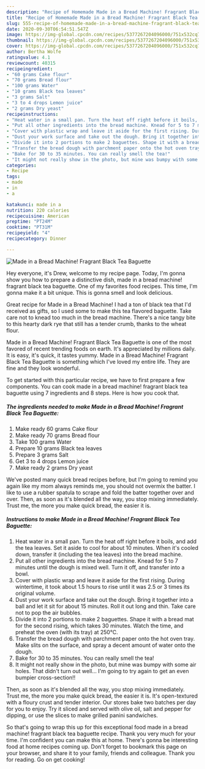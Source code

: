 ```yaml
---
description: "Recipe of Homemade Made in a Bread Machine! Fragrant Black Tea Baguette"
title: "Recipe of Homemade Made in a Bread Machine! Fragrant Black Tea Baguette"
slug: 555-recipe-of-homemade-made-in-a-bread-machine-fragrant-black-tea-baguette
date: 2020-09-30T06:54:51.547Z
image: https://img-global.cpcdn.com/recipes/5377267204096000/751x532cq70/made-in-a-bread-machine-fragrant-black-tea-baguette-recipe-main-photo.jpg
thumbnail: https://img-global.cpcdn.com/recipes/5377267204096000/751x532cq70/made-in-a-bread-machine-fragrant-black-tea-baguette-recipe-main-photo.jpg
cover: https://img-global.cpcdn.com/recipes/5377267204096000/751x532cq70/made-in-a-bread-machine-fragrant-black-tea-baguette-recipe-main-photo.jpg
author: Bertha Wolfe
ratingvalue: 4.1
reviewcount: 40315
recipeingredient:
- "60 grams Cake flour"
- "70 grams Bread flour"
- "100 grams Water"
- "10 grams Black tea leaves"
- "3 grams Salt"
- "3 to 4 drops Lemon juice"
- "2 grams Dry yeast"
recipeinstructions:
- "Heat water in a small pan. Turn the heat off right before it boils, and add the tea leaves. Set it aside to cool for about 10 minutes. When it&#39;s cooled down, transfer it (including the tea leaves) into the bread machine."
- "Put all other ingredients into the bread machine. Knead for 5 to 7 minutes until the dough is mixed well. Turn it off, and transfer into a bowl."
- "Cover with plastic wrap and leave it aside for the first rising. During wintertime, it took about 1.5 hours to rise until it was 2.5 or 3 times its original volume."
- "Dust your work surface and take out the dough. Bring it together into a ball and let it sit for about 15 minutes. Roll it out long and thin. Take care not to pop the air bubbles."
- "Divide it into 2 portions to make 2 baguettes. Shape it with a bread mat for the second rising, which takes 30 minutes. Watch the time, and preheat the oven (with its tray) at 250℃."
- "Transfer the bread dough with parchment paper onto the hot oven tray. Make slits on the surface, and spray a decent amount of water onto the dough."
- "Bake for 30 to 35 minutes. You can really smell the tea!"
- "It might not really show in the photo, but mine was bumpy with some air holes. That didn&#39;t turn out well... I&#39;m going to try again to get an even bumpier cross-section!!"
categories:
- Recipe
tags:
- made
- in
- a

katakunci: made in a 
nutrition: 220 calories
recipecuisine: American
preptime: "PT24M"
cooktime: "PT31M"
recipeyield: "4"
recipecategory: Dinner

---
```



![Made in a Bread Machine! Fragrant Black Tea Baguette](https://img-global.cpcdn.com/recipes/5377267204096000/751x532cq70/made-in-a-bread-machine-fragrant-black-tea-baguette-recipe-main-photo.jpg)

Hey everyone, it's Drew, welcome to my recipe page. Today, I'm gonna show you how to prepare a distinctive dish, made in a bread machine! fragrant black tea baguette. One of my favorites food recipes. This time, I'm gonna make it a bit unique. This is gonna smell and look delicious.

Great recipe for Made in a Bread Machine! I had a ton of black tea that I&#39;d received as gifts, so I used some to make this tea flavored baguette. Take care not to knead too much in the bread machine. There&#39;s a nice tangy bite to this hearty dark rye that still has a tender crumb, thanks to the wheat flour.

Made in a Bread Machine! Fragrant Black Tea Baguette is one of the most favored of recent trending foods on earth. It's appreciated by millions daily. It is easy, it's quick, it tastes yummy. Made in a Bread Machine! Fragrant Black Tea Baguette is something which I've loved my entire life. They are fine and they look wonderful.


To get started with this particular recipe, we have to first prepare a few components. You can cook made in a bread machine! fragrant black tea baguette using 7 ingredients and 8 steps. Here is how you cook that.

<!--inarticleads1-->

##### The ingredients needed to make Made in a Bread Machine! Fragrant Black Tea Baguette:

1. Make ready 60 grams Cake flour
1. Make ready 70 grams Bread flour
1. Take 100 grams Water
1. Prepare 10 grams Black tea leaves
1. Prepare 3 grams Salt
1. Get 3 to 4 drops Lemon juice
1. Make ready 2 grams Dry yeast


We&#39;ve posted many quick bread recipes before, but I&#39;m going to remind you again like my mom always reminds me, you should not overmix the batter. I like to use a rubber spatula to scrape and fold the batter together over and over. Then, as soon as it&#39;s blended all the way, you stop mixing immediately. Trust me, the more you make quick bread, the easier it is. 

<!--inarticleads2-->

##### Instructions to make Made in a Bread Machine! Fragrant Black Tea Baguette:

1. Heat water in a small pan. Turn the heat off right before it boils, and add the tea leaves. Set it aside to cool for about 10 minutes. When it&#39;s cooled down, transfer it (including the tea leaves) into the bread machine.
1. Put all other ingredients into the bread machine. Knead for 5 to 7 minutes until the dough is mixed well. Turn it off, and transfer into a bowl.
1. Cover with plastic wrap and leave it aside for the first rising. During wintertime, it took about 1.5 hours to rise until it was 2.5 or 3 times its original volume.
1. Dust your work surface and take out the dough. Bring it together into a ball and let it sit for about 15 minutes. Roll it out long and thin. Take care not to pop the air bubbles.
1. Divide it into 2 portions to make 2 baguettes. Shape it with a bread mat for the second rising, which takes 30 minutes. Watch the time, and preheat the oven (with its tray) at 250℃.
1. Transfer the bread dough with parchment paper onto the hot oven tray. Make slits on the surface, and spray a decent amount of water onto the dough.
1. Bake for 30 to 35 minutes. You can really smell the tea!
1. It might not really show in the photo, but mine was bumpy with some air holes. That didn&#39;t turn out well... I&#39;m going to try again to get an even bumpier cross-section!!


Then, as soon as it&#39;s blended all the way, you stop mixing immediately. Trust me, the more you make quick bread, the easier it is. It&#39;s open-textured with a floury crust and tender interior. Our stores bake two batches per day for you to enjoy. Try it sliced and served with olive oil, salt and pepper for dipping, or use the slices to make grilled panini sandwiches. 

So that's going to wrap this up for this exceptional food made in a bread machine! fragrant black tea baguette recipe. Thank you very much for your time. I'm confident you can make this at home. There's gonna be interesting food at home recipes coming up. Don't forget to bookmark this page on your browser, and share it to your family, friends and colleague. Thank you for reading. Go on get cooking!

